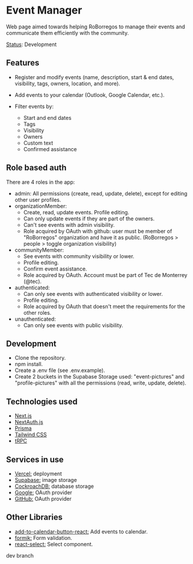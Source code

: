 # Event Manager

Web page aimed towards helping RoBorregos to manage their events and communicate them efficiently with the community.

<ins>Status</ins>: Development

## Features

- Register and modify events (name, description, start & end dates, visibility, tags, owners, location, and more).

- Add events to your calendar (Outlook, Google Calendar, etc.).

- Filter events by:
  - Start and end dates
  - Tags
  - Visibility
  - Owners
  - Custom text
  - Confirmed assistance

## Role based auth

There are 4 roles in the app:

- admin: All permissions (create, read, update, delete), except for editing other user profiles.
- organizationMember:
  - Create, read, update events. Profile editing.
  - Can only update events if they are part of the owners.
  - Can't see events with admin visibility.
  - Role acquired by OAuth with github: user must be member of "RoBorregos" organization and have it as public. (RoBorregos > people > toggle organization visibility)
- communityMember:
  - See events with community visibility or lower.
  - Profile editing.
  - Confirm event assistance.
  - Role acquired by OAuth. Account must be part of Tec de Monterrey (@tec).
- authenticated:
  - Can only see events with authenticated visibility or lower.
  - Profile editing.
  - Role acquired by OAuth that doesn't meet the requirements for the other roles.
- unauthenticated:
  - Can only see events with public visibility.

## Development

- Clone the repository.
- npm install.
- Create a .env file (see .env.example).
- Create 2 buckets in the Supabase Storage used: "event-pictures" and "profile-pictures" with all the permissions (read, write, update, delete).

## Technologies used

- [Next.js](https://nextjs.org)
- [NextAuth.js](https://next-auth.js.org)
- [Prisma](https://prisma.io)
- [Tailwind CSS](https://tailwindcss.com)
- [tRPC](https://trpc.io)

## Services in use

- [Vercel:](https://vercel.com) deployment
- [Supabase:](https://supabase.io) image storage
- [CockroachDB:](https://cockroachlabs.com) database storage
- [Google:](https://developers.google.com/identity/protocols/oauth2) OAuth provider
- [GitHub:](https://github.com) OAuth provider

## Other Libraries

- [add-to-calendar-button-react:](https://add-to-calendar-button.com/) Add events to calendar.
- [formik:](https://formik.org/) Form validation.
- [react-select:](https://react-select.com/home) Select component.


dev branch
